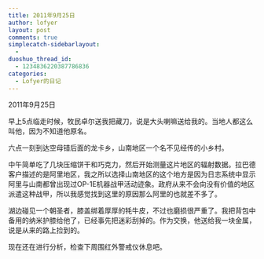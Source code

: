 ```yaml
---
title: 2011年9月25日
author: lofyer
layout: post
comments: true
simplecatch-sidebarlayout:
  - 
duoshuo_thread_id:
  - 1234836220387786836
categories:
  - Lofyer的日记
---
```

2011年9月25日

早上5点临走时候，牧民卓尔送我把藏刀，说是大头喇嘛送给我的。当地人都这么叫他，因为不知道他原名。

六点一刻到达空母错后面的龙卡乡，山南地区一个名不见经传的小乡村。

中午简单吃了几块压缩饼干和巧克力，然后开始测量这片地区的辐射数据。拉巴德客户描述的是阿里地区，我之所以选择山南地区的这个地方是因为日志系统中显示阿里与山南都曾出现过OP-1E机器战甲活动迹象。政府从来不会向没有价值的地区派遣这种战甲，所以我感觉找到这里的原因那么阿里的也就差不多了。

湖边碰见一个朝圣者，膝盖绑着厚厚的牦牛皮，不过也磨损很严重了。我把背包中备用的纳米护膝给他了，已经事先把迷彩刮掉的。作为交换，他送给我一块金属，说是从来的路上捡到的。

现在还在进行分析，检查下周围红外警戒仪休息吧。